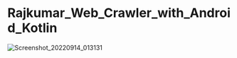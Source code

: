 # Rajkumar_Web_Crawler_with_Android_Kotlin

![Screenshot_20220914_013131](https://user-images.githubusercontent.com/14178027/190000879-9d76793f-cf1a-460f-b278-7869b868f91f.png)
